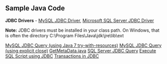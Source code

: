 ## Sample Java Code

**JDBC Drivers** - [MySQL JDBC Driver](mysql-connector-java-5.1.26-bin.jar), [Microsoft SQL Server JDBC Driver](sqljdbc4.jar)

**Note:** JDBC drivers must be installed in your class path. On Windows, that is often the directory C:\Program Files\Java\jdk\jre\lib\ext

[MySQL JDBC Query (using Java 7 try-with-resources)](TestJDBCMySQL.java)
[MySQL JDBC Query (using explicit close)](TestJDBCMySQL_Java6.java)
[GetMetaData.java](GetMetaData.java)
[SQL Server JDBC Query](TestJdbcSqlServer.java)
[Execute SQL Script using JDBC](ExecuteSqlScript.java)
[Transactions in JDBC](JdbcTransactions.java)